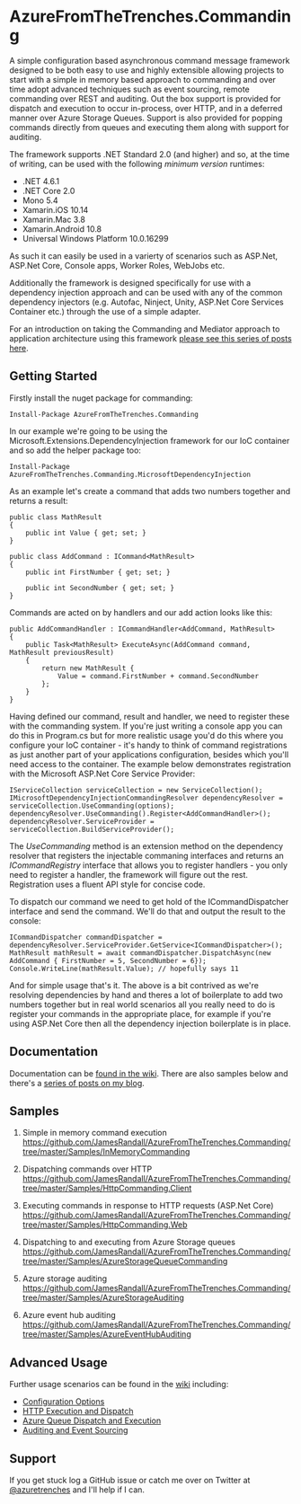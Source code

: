 # AzureFromTheTrenches.Commanding

A simple configuration based asynchronous command message framework designed to be both easy to use and highly extensible allowing projects to start with a simple in memory based approach to commanding and over time adopt advanced techniques such as event sourcing, remote commanding over REST and auditing. Out the box support is provided for dispatch and execution to occur in-process, over HTTP, and in a deferred manner over Azure Storage Queues. Support is also provided for popping commands directly from queues and executing them along with support for auditing.

The framework supports .NET Standard 2.0 (and higher) and so, at the time of writing, can be used with the following _minimum version_ runtimes:

* .NET 4.6.1
* .NET Core 2.0
* Mono 5.4
* Xamarin.iOS 10.14
* Xamarin.Mac 3.8
* Xamarin.Android 10.8
* Universal Windows Platform 10.0.16299

As such it can easily be used in a varierty of scenarios such as ASP.Net, ASP.Net Core, Console apps, Worker Roles, WebJobs etc.

Additionally the framework is designed specifically for use with a dependency injection approach and can be used with any of the
common dependency injectors (e.g. Autofac, Ninject, Unity, ASP.Net Core Services Container etc.) through the use of a simple adapter.

For an introduction on taking the Commanding and Mediator approach to application architecture using this framework [please see this series of posts here](http://www.azurefromthetrenches.com/c-cloud-application-architecture-commanding-via-a-mediator-part-1/).

## Getting Started

Firstly install the nuget package for commanding:

    Install-Package AzureFromTheTrenches.Commanding

In our example we're going to be using the Microsoft.Extensions.DependencyInjection framework for our IoC container and so add the helper package too:

    Install-Package AzureFromTheTrenches.Commanding.MicrosoftDependencyInjection

As an example let's create a command that adds two numbers together and returns a result:

    public class MathResult
    {
        public int Value { get; set; }
    }
    
    public class AddCommand : ICommand<MathResult>
    {
        public int FirstNumber { get; set; }

        public int SecondNumber { get; set; }
    }

Commands are acted on by handlers and our add action looks like this:

    public AddCommandHandler : ICommandHandler<AddCommand, MathResult>
    {
        public Task<MathResult> ExecuteAsync(AddCommand command, MathResult previousResult)
        {
            return new MathResult {
                Value = command.FirstNumber + command.SecondNumber
            };
        }
    }

Having defined our command, result and handler, we need to register these with the commanding system. If you're just writing a console app you can do this in Program.cs but for more realistic usage you'd do this where you configure your IoC container - it's handy to think of command registrations as just another part of your applications configuration, besides which you'll need access to the container. The example below demonstrates registration with the Microsoft ASP.Net Core Service Provider:

    IServiceCollection serviceCollection = new ServiceCollection();
    IMicrosoftDependencyInjectionCommandingResolver dependencyResolver = serviceCollection.UseCommanding(options);
    dependencyResolver.UseCommanding().Register<AddCommandHandler>();
    dependencyResolver.ServiceProvider = serviceCollection.BuildServiceProvider();

The _UseCommanding_ method is an extension method on the dependency resolver that registers the injectable commaning interfaces and returns an _ICommandRegistry_ interface that allows you to register handlers - you only need to register a handler, the framework will figure out the rest. Registration uses a fluent API style for concise code.

To dispatch our command we need to get hold of the ICommandDispatcher interface and send the command. We'll do that and output the result to the console:

    ICommandDispatcher commandDispatcher = dependencyResolver.ServiceProvider.GetService<ICommandDispatcher>();
    MathResult mathResult = await commandDispatcher.DispatchAsync(new AddCommand { FirstNumber = 5, SecondNumber = 6});
    Console.WriteLine(mathResult.Value); // hopefully says 11

And for simple usage that's it. The above is a bit contrived as we're resolving dependencies by hand and theres a lot of boilerplate to add two numbers together but in real world scenarios all you really need to do is register your commands in the appropriate place, for example if you're using ASP.Net Core then all the dependency injection boilerplate is in place.

## Documentation

Documentation can be [found in the wiki](https://github.com/JamesRandall/AzureFromTheTrenches.Commanding/wiki/0.-Contents). There are also samples below and there's a [series of posts on my blog](http://www.azurefromthetrenches.com/c-cloud-application-architecture-commanding-via-a-mediator-part-1/).

## Samples

1. Simple in memory command execution
<https://github.com/JamesRandall/AzureFromTheTrenches.Commanding/tree/master/Samples/InMemoryCommanding>

2. Dispatching commands over HTTP
<https://github.com/JamesRandall/AzureFromTheTrenches.Commanding/tree/master/Samples/HttpCommanding.Client>

3. Executing commands in response to HTTP requests (ASP.Net Core)
<https://github.com/JamesRandall/AzureFromTheTrenches.Commanding/tree/master/Samples/HttpCommanding.Web>

4. Dispatching to and executing from Azure Storage queues
<https://github.com/JamesRandall/AzureFromTheTrenches.Commanding/tree/master/Samples/AzureStorageQueueCommanding>

5. Azure storage auditing
<https://github.com/JamesRandall/AzureFromTheTrenches.Commanding/tree/master/Samples/AzureStorageAuditing>

6. Azure event hub auditing
<https://github.com/JamesRandall/AzureFromTheTrenches.Commanding/tree/master/Samples/AzureEventHubAuditing>

## Advanced Usage

Further usage scenarios can be found in the [wiki](https://github.com/JamesRandall/AccidentalFish.Commanding/wiki) including:

* [Configuration Options](https://github.com/JamesRandall/AzureFromTheTrenches.Commanding/wiki/9.-Configuration-Options)
* [HTTP Execution and Dispatch](https://github.com/JamesRandall/AzureFromTheTrenches.Commanding/wiki/7.-HTTP-Dispatch-and-Execution)
* [Azure Queue Dispatch and Execution](https://github.com/JamesRandall/AzureFromTheTrenches.Commanding/wiki/8.-Azure-Queue-Dispatch-and-Execution)
* [Auditing and Event Sourcing](https://github.com/JamesRandall/AzureFromTheTrenches.Commanding/wiki/6.-Auditing-and-Event-Sourcing)

## Support

If you get stuck log a GitHub issue or catch me over on Twitter at [@azuretrenches](https://twitter.com/azuretrenches) and I'll help if I can.
